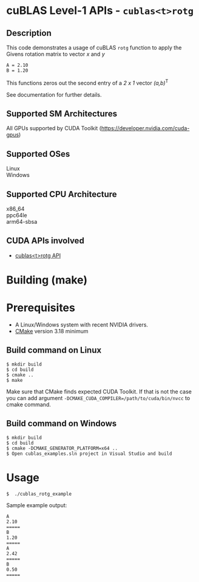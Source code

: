 # cuBLAS Level-1 APIs - `cublas<t>rotg`

## Description

This code demonstrates a usage of cuBLAS `rotg` function to apply the Givens rotation matrix to vector _x_ and _y_

```
A = 2.10
B = 1.20
```

This functions zeros out the second entry of a _2 x 1_ vector _(a,b)_<sup>T<sup>

See documentation for further details.

## Supported SM Architectures

All GPUs supported by CUDA Toolkit (https://developer.nvidia.com/cuda-gpus)  

## Supported OSes

Linux  
Windows

## Supported CPU Architecture

x86_64  
ppc64le  
arm64-sbsa

## CUDA APIs involved
- [cublas\<t>rotg API](https://docs.nvidia.com/cuda/cublas/index.html#cublas-t-rotg)

# Building (make)

# Prerequisites
- A Linux/Windows system with recent NVIDIA drivers.
- [CMake](https://cmake.org/download) version 3.18 minimum

## Build command on Linux
```
$ mkdir build
$ cd build
$ cmake ..
$ make
```
Make sure that CMake finds expected CUDA Toolkit. If that is not the case you can add argument `-DCMAKE_CUDA_COMPILER=/path/to/cuda/bin/nvcc` to cmake command.

## Build command on Windows
```
$ mkdir build
$ cd build
$ cmake -DCMAKE_GENERATOR_PLATFORM=x64 ..
$ Open cublas_examples.sln project in Visual Studio and build
```

# Usage
```
$  ./cublas_rotg_example
```

Sample example output:

```
A
2.10
=====
B
1.20
=====
A
2.42
=====
B
0.50
=====
```
